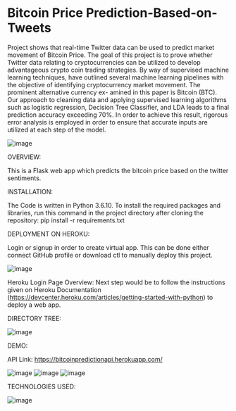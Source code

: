 # Bitcoin Price Prediction-Based-on-Tweets
Project shows that real-time Twitter data can be used to predict market movement of Bitcoin Price. The goal of this project is to prove whether Twitter data relating to cryptocurrencies can be utilized to develop advantageous crypto coin trading strategies. By way of supervised machine learning techniques, have outlined several machine learning pipelines with the objective of identifying cryptocurrency market movement. The prominent alternative currency ex- amined in this paper is Bitcoin (BTC). Our approach to cleaning data and applying supervised learning algorithms such as logistic regression, Decision Tree Classifier, and LDA leads to a final prediction accuracy exceeding 70%. In order to achieve this result, rigorous error analysis is employed in order to ensure that accurate inputs are utilized at each step of the model.

![image](https://user-images.githubusercontent.com/68370376/114983622-79ce6680-9eae-11eb-8d16-625236436e4f.png)

OVERVIEW:

This is a Flask web app which predicts the bitcoin price based on the twitter sentiments.

INSTALLATION:

The Code is written in Python 3.6.10. To install the required packages and libraries, run this command in the project directory after cloning the repository:
pip install -r requirements.txt


DEPLOYMENT ON HEROKU:

Login or signup in order to create virtual app. This can be done either connect GitHub profile or download ctl to manually deploy this project.

![image](https://user-images.githubusercontent.com/68370376/115851098-36db3880-a444-11eb-8956-d62f0fe008c2.png)

Heroku Login Page Overview: Next step would be to follow the instructions given on Heroku Documentation (https://devcenter.heroku.com/articles/getting-started-with-python) to deploy a web app.


DIRECTORY TREE:

![image](https://user-images.githubusercontent.com/68370376/115851636-d00a4f00-a444-11eb-9799-868840844efd.png)

DEMO:

API Link: https://bitcoinpredictionapi.herokuapp.com/

![image](https://user-images.githubusercontent.com/68370376/115851306-6be78b00-a444-11eb-9180-f9c27c7e3be9.png)
![image](https://user-images.githubusercontent.com/68370376/115851321-7013a880-a444-11eb-8b05-96c08ca1f21b.png)
![image](https://user-images.githubusercontent.com/68370376/115851332-73a72f80-a444-11eb-8071-3286f0443cd8.png)


TECHNOLOGIES USED:

 ![image](https://user-images.githubusercontent.com/68370376/115851179-4b1f3580-a444-11eb-8b6e-512173106985.png)



